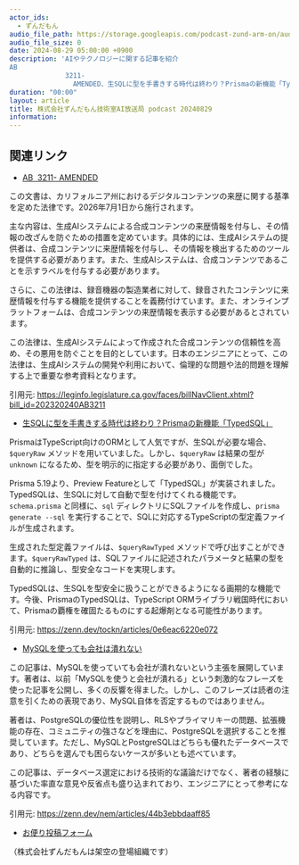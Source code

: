 ```yaml
---
actor_ids:
  - ずんだもん
audio_file_path: https://storage.googleapis.com/podcast-zund-arm-on/audio/株式会社ずんだもん技術室AI放送局_podcast_20240829.mp3
audio_file_size: 0
date: 2024-08-29 05:00:00 +0900
description: 'AIやテクノロジーに関する記事を紹介  
AB 
              3211-
                AMENDED、生SQLに型を手書きする時代は終わり？Prismaの新機能「TypedSQL」、MySQLを使っても会社は潰れない'
duration: "00:00"
layout: article
title: 株式会社ずんだもん技術室AI放送局 podcast 20240829
information: 
---
```


## 関連リンク


- [AB 
              3211-
                AMENDED](https://leginfo.legislature.ca.gov/faces/billNavClient.xhtml?bill_id=202320240AB3211)  


この文書は、カリフォルニア州におけるデジタルコンテンツの来歴に関する基準を定めた法律です。2026年7月1日から施行されます。

主な内容は、生成AIシステムによる合成コンテンツの来歴情報を付与し、その情報の改ざんを防ぐための措置を定めています。具体的には、生成AIシステムの提供者は、合成コンテンツに来歴情報を付与し、その情報を検出するためのツールを提供する必要があります。また、生成AIシステムは、合成コンテンツであることを示すラベルを付与する必要があります。

さらに、この法律は、録音機器の製造業者に対して、録音されたコンテンツに来歴情報を付与する機能を提供することを義務付けています。また、オンラインプラットフォームは、合成コンテンツの来歴情報を表示する必要があるとされています。

この法律は、生成AIシステムによって作成された合成コンテンツの信頼性を高め、その悪用を防ぐことを目的としています。日本のエンジニアにとって、この法律は、生成AIシステムの開発や利用において、倫理的な問題や法的問題を理解する上で重要な参考資料となります。


引用元: https://leginfo.legislature.ca.gov/faces/billNavClient.xhtml?bill_id=202320240AB3211


- [生SQLに型を手書きする時代は終わり？Prismaの新機能「TypedSQL」](https://zenn.dev/tockn/articles/0e6eac6220e072)  


PrismaはTypeScript向けのORMとして人気ですが、生SQLが必要な場合、`$queryRaw` メソッドを用いていました。しかし、`$queryRaw` は結果の型が `unknown` になるため、型を明示的に指定する必要があり、面倒でした。

Prisma 5.19より、Preview Featureとして「TypedSQL」が実装されました。TypedSQLは、生SQLに対して自動で型を付けてくれる機能です。`schema.prisma` と同様に、`sql` ディレクトリにSQLファイルを作成し、`prisma generate --sql` を実行することで、SQLに対応するTypeScriptの型定義ファイルが生成されます。

生成された型定義ファイルは、`$queryRawTyped` メソッドで呼び出すことができます。`$queryRawTyped` は、SQLファイルに記述されたパラメータと結果の型を自動的に推論し、型安全なコードを実現します。

TypedSQLは、生SQLを型安全に扱うことができるようになる画期的な機能です。今後、PrismaのTypedSQLは、TypeScript ORMライブラリ戦国時代において、Prismaの覇権を確固たるものにする起爆剤となる可能性があります。


引用元: https://zenn.dev/tockn/articles/0e6eac6220e072


- [MySQLを使っても会社は潰れない](https://zenn.dev/nem/articles/44b3ebbdaaff85)  

 
この記事は、MySQLを使っていても会社が潰れないという主張を展開しています。著者は、以前「MySQLを使うと会社が潰れる」という刺激的なフレーズを使った記事を公開し、多くの反響を得ました。しかし、このフレーズは読者の注意を引くための表現であり、MySQL自体を否定するものではありません。

著者は、PostgreSQLの優位性を説明し、RLSやプライマリキーの問題、拡張機能の存在、コミュニティの強さなどを理由に、PostgreSQLを選択することを推奨しています。ただし、MySQLとPostgreSQLはどちらも優れたデータベースであり、どちらを選んでも困らないケースが多いとも述べています。

この記事は、データベース選定における技術的な議論だけでなく、著者の経験に基づいた率直な意見や反省点も盛り込まれており、エンジニアにとって参考になる内容です。 


引用元: https://zenn.dev/nem/articles/44b3ebbdaaff85



- [お便り投稿フォーム](https://forms.gle/ffg4JTfqdiqK62qf9)

（株式会社ずんだもんは架空の登場組織です）

